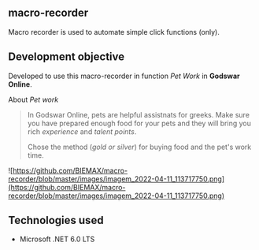 ## macro-recorder

Macro recorder is used to automate simple click functions (only).

## Development objective

Developed to use this macro-recorder in function *Pet Work* in **Godswar Online**.

About *Pet work*

> In Godswar Online, pets are helpful assistnats for greeks. Make sure you have prepared enough food for your pets and they will bring you rich *experience* and *talent points*.
> 
> Chose the method (*gold or silver*) for buying food and the pet's work time.

![https://github.com/BIEMAX/macro-recorder/blob/master/images/imagem_2022-04-11_113717750.png](https://github.com/BIEMAX/macro-recorder/blob/master/images/imagem_2022-04-11_113717750.png)

## Technologies used

- Microsoft .NET 6.0 LTS
